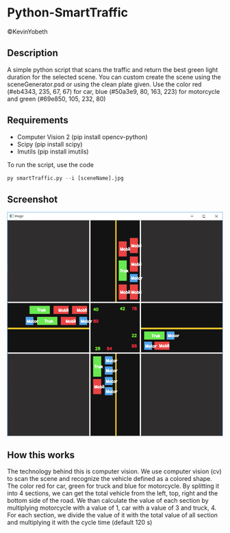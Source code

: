# Python-SmartTraffic 
©KevinYobeth
## Description
A simple python script that scans the traffic and return the best green light duration for the selected scene. You can custom create the scene using the sceneGenerator.psd or using the clean plate given. Use the color red (#eb4343, 235, 67, 67) for car, blue (#50a3e9, 80, 163, 223) for motorcycle and green (#69e850, 105, 232, 80)

## Requirements
- Computer Vision 2 (pip install opencv-python)
- Scipy (pip install scipy)
- Imutils (pip install imutils)

To run the script, use the code
```python
py smartTraffic.py --i [sceneName].jpg
```

## Screenshot
![Screenshot of Working App](/screenshot/1.png)

## How this works
The technology behind this is computer vision. We use computer vision (cv) to scan the scene and recognize the vehicle defined as a colored shape. The color red for car, green for truck and blue for motorcycle. By splitting it into 4 sections, we can get the total vehicle from the left, top, right and the bottom side of the road. We than calculate the value of each section by multiplying motorcycle with a value of 1, car with a value of 3 and truck, 4. For each section, we divide the value of it with the total value of all section and multiplying it with the cycle time (default 120 s)

